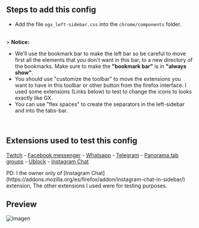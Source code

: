 ## Steps to add this config

<ul>
  <li>Add the file <code>ogx_left-sidebar.css</code> into the <code>chrome/components</code> folder.</li></ul></br>
> <b>Notice:</b></br><ul><li>We'll use the bookmark bar to make the left bar so be careful to move first all the elements that you don't want in this bar, to a new directory of the bookmarks. Make sure to make the <b>"bookmark bar"</b> is in <b>"always show"</b>.</li>
  <li>You should use "customize the toolbar" to move the extensions you want to have in this toolbar or other button from the firefox interface. I used some extensions (Links below) to test to change the icons to looks exactly like GX.</li><li>You can use "flex spaces" to create the separators in the left-sidebar and into the tabs-bar.</li>
</ul></br>

## Extensions used to test this config

[Twitch](https://addons.mozilla.org/es/firefox/addon/twitch-live-channels/) - 
[Facebook messenger](https://addons.mozilla.org/es/firefox/addon/messenger-sidebar-with-toolbar/) - 
[Whatsapp](https://addons.mozilla.org/es/firefox/addon/whatsapp-messenger/) - 
[Telegram](https://addons.mozilla.org/es/firefox/addon/telegram-in-sidebar/) - 
[Panorama tab groups](https://addons.mozilla.org/es/firefox/addon/panorama-tab-groups/) - 
[Ublock](https://addons.mozilla.org/es/firefox/addon/ublock-origin/) -
[Instagram Chat](https://addons.mozilla.org/es/firefox/addon/instagram-chat-in-sidebar/)</br>

<p>PD: I the owner only of [Instagram Chat](https://addons.mozilla.org/es/firefox/addon/instagram-chat-in-sidebar/) extension, The other extensions I used were for testing purposes.</p>

## Preview

![imagen](https://user-images.githubusercontent.com/22057609/208995577-f92ddee5-4cc7-4d17-a2c5-a9a2fae8cbba.png)
